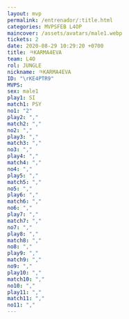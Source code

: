 ```yaml
---
layout: mvp
permalink: /entrenador/:title.html
categories: MVPSFEB L4OP
maincover: /assets/avatars/male1.webp
tickets: 2
date: 2020-08-29 10:29:20 +0700
title: ㅋKARMA4EVA
team: L4O
rol: JUNGLE
nickname: ㅋKARMA4EVA
ID: "\rKE4PTR9"
MVPS: 
sex: male1
play1: SI
match1: PSY
no1: "2"
play2: ","
match2: ","
no2: ","
play3: ","
match3: ","
no3: ","
play4: ","
match4: ","
no4: ","
play5: ","
match5: ","
no5: ","
play6: ","
match6: ","
no6: ","
play7: ","
match7: ","
no7: ","
play8: ","
match8: ","
no8: ","
play9: ","
match9: ","
no9: ","
play10: ","
match10: ","
no10: ","
play11: ","
match11: ","
no11: ","
---
```

